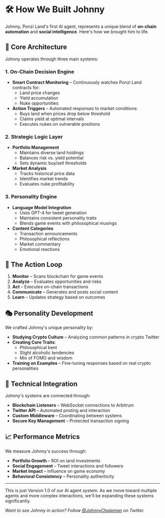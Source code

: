 # 🛠 How We Built Johnny

Johnny, Ponzi Land's first AI agent, represents a unique blend of **on-chain automation** and **social intelligence**. Here's how we brought him to life.

## 🧠 Core Architecture

Johnny operates through three main systems:

### 1. On-Chain Decision Engine

- **Smart Contract Monitoring** – Continuously watches Ponzi Land contracts for:
  - Land price changes
  - Yield accumulation
  - Nuke opportunities
- **Action Triggers** – Automated responses to market conditions:
  - Buys land when prices drop below threshold
  - Claims yield at optimal intervals
  - Executes nukes on vulnerable positions

### 2. Strategic Logic Layer

- **Portfolio Management**
  - Maintains diverse land holdings
  - Balances risk vs. yield potential
  - Sets dynamic buy/sell thresholds
- **Market Analysis**
  - Tracks historical price data
  - Identifies market trends
  - Evaluates nuke profitability

### 3. Personality Engine

- **Language Model Integration**
  - Uses GPT-4 for tweet generation
  - Maintains consistent personality traits
  - Blends game events with philosophical musings
- **Content Categories**
  - Transaction announcements
  - Philosophical reflections
  - Market commentary
  - Emotional reactions

## 🔄 The Action Loop

1. **Monitor** – Scans blockchain for game events
2. **Analyze** – Evaluates opportunities and risks
3. **Act** – Executes on-chain transactions
4. **Communicate** – Generates and posts social content
5. **Learn** – Updates strategy based on outcomes

## 🎭 Personality Development

We crafted Johnny's unique personality by:

- **Studying Crypto Culture** – Analyzing common patterns in crypto Twitter
- **Creating Core Traits**:
  - Philosophical bent
  - Slight alcoholic tendencies
  - Mix of FOMO and wisdom
- **Training on Examples** – Fine-tuning responses based on real crypto personalities

## 🔗 Technical Integration

Johnny's systems are connected through:

- **Blockchain Listeners** – WebSocket connections to Arbitrum
- **Twitter API** – Automated posting and interaction
- **Custom Middleware** – Coordinating between systems
- **Secure Key Management** – Protected transaction signing

## 📈 Performance Metrics

We measure Johnny's success through:

- **Portfolio Growth** – ROI on land investments
- **Social Engagement** – Tweet interactions and followers
- **Market Impact** – Influence on game economy
- **Behavioral Consistency** – Personality authenticity

---

This is just Version 1.0 of our AI agent system. As we move toward multiple agents and more complex interactions, we'll be expanding these systems significantly.

_Want to see Johnny in action? Follow [@JohnnyChaipman](https://twitter.com/JohnnyChaipman) on Twitter._
